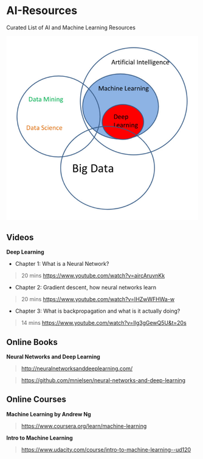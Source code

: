 # AI-Resources
Curated List of AI and Machine Learning Resources

![AI, Machine Learning, Data Science Diagram](/images/ai_data-science-diagram.jpg)

## Videos

**Deep Learning**

- Chapter 1: What is a Neural Network?
> 20 mins
> https://www.youtube.com/watch?v=aircAruvnKk
    
- Chapter 2: Gradient descent, how neural networks learn
> 20 mins
> https://www.youtube.com/watch?v=IHZwWFHWa-w

- Chapter 3: What is backpropagation and what is it actually doing?
> 14 mins
> https://www.youtube.com/watch?v=Ilg3gGewQ5U&t=20s

## Online Books

**Neural Networks and Deep Learning**
> http://neuralnetworksanddeeplearning.com/

> https://github.com/mnielsen/neural-networks-and-deep-learning

## Online Courses

**Machine Learning by Andrew Ng**
> https://www.coursera.org/learn/machine-learning

**Intro to Machine Learning**
> https://www.udacity.com/course/intro-to-machine-learning--ud120
